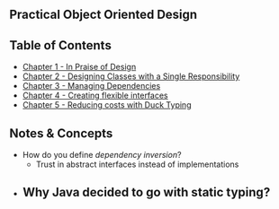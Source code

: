 ## Practical Object Oriented Design

## Table of Contents
- [Chapter 1 - In Praise of Design](https://github.com/janvmusic/2020-learning/blob/master/practical-ood/chapter1.md)
- [Chapter 2 - Designing Classes with a Single Responsibility](https://github.com/janvmusic/2020-learning/blob/master/practical-ood/chapter2.md)
- [Chapter 3 - Managing Dependencies](https://github.com/janvmusic/2020-learning/blob/master/practical-ood/chapter3.md)
- [Chapter 4 - Creating flexible interfaces](https://github.com/janvmusic/2020-learning/blob/master/practical-ood/chapter4.md)
- [Chapter 5 - Reducing costs with Duck Typing](https://github.com/janvmusic/2020-learning/blob/master/practical-ood/chapter5.md)

## Notes & Concepts
- How do you define _dependency inversion_?
  - Trust in abstract interfaces instead of implementations
- Why Java decided to go with static typing?
  -